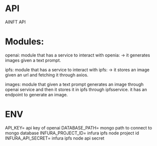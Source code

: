 # API

AINFT API

# Modules:
openai:
  module that has a service to interact with openia: 
  -> it generates images given a text prompt.

ipfs:
  module that has a service to interact with ipfs:
  -> it stores an image given an url and fetching it through axios.

images:
  module that given a text prompt generates an image through openai service
  and then it stores it in ipfs through ipfsservice.
  it has an endpoint to generate an image.

# ENV
API_KEY= api key of openai
DATABASE_PATH= mongo path to connect to mongo database
INFURA_PROJECT_ID= infura ipfs node project id
INFURA_API_SECRET= infura ipfs node api secret
